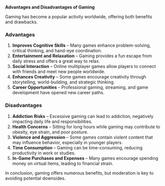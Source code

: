 **Advantages and Disadvantages of Gaming**  

Gaming has become a popular activity worldwide, offering both benefits and drawbacks.  

### **Advantages**  
1. **Improves Cognitive Skills** – Many games enhance problem-solving, critical thinking, and hand-eye coordination.  
2. **Entertainment and Relaxation** – Gaming provides a fun escape from daily stress and offers a great way to relax.  
3. **Social Interaction** – Online multiplayer games allow players to connect with friends and meet new people worldwide.  
4. **Enhances Creativity** – Some games encourage creativity through storytelling, world-building, and strategic thinking.  
5. **Career Opportunities** – Professional gaming, streaming, and game development have opened new career paths.  

### **Disadvantages**  
1. **Addiction Risks** – Excessive gaming can lead to addiction, negatively impacting daily life and responsibilities.  
2. **Health Concerns** – Sitting for long hours while gaming may contribute to obesity, eye strain, and poor posture.  
3. **Violence and Aggression** – Some games contain violent content that may influence behavior, especially in younger players.  
4. **Time Consumption** – Gaming can be time-consuming, reducing productivity in work or studies.  
5. **In-Game Purchases and Expenses** – Many games encourage spending money on virtual items, leading to financial strain.  

In conclusion, gaming offers numerous benefits, but moderation is key to avoiding potential downsides.
